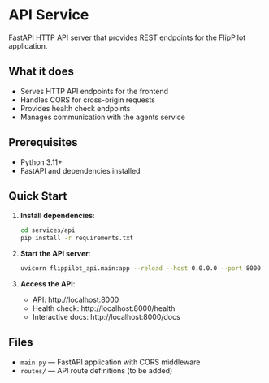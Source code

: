 # API Service

FastAPI HTTP API server that provides REST endpoints for the FlipPilot application.

## What it does

- Serves HTTP API endpoints for the frontend
- Handles CORS for cross-origin requests
- Provides health check endpoints
- Manages communication with the agents service

## Prerequisites

- Python 3.11+
- FastAPI and dependencies installed

## Quick Start

1. **Install dependencies**:
   ```bash
   cd services/api
   pip install -r requirements.txt
   ```

2. **Start the API server**:
   ```bash
   uvicorn flippilot_api.main:app --reload --host 0.0.0.0 --port 8000
   ```

3. **Access the API**:
   - API: http://localhost:8000
   - Health check: http://localhost:8000/health
   - Interactive docs: http://localhost:8000/docs

## Files

- `main.py` — FastAPI application with CORS middleware
- `routes/` — API route definitions (to be added)
